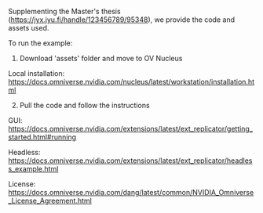 Supplementing the Master's thesis (https://jyx.jyu.fi/handle/123456789/95348), we provide the code and assets used.

To run the example:
1. Download 'assets' folder and move to OV Nucleus
   
  Local installation: https://docs.omniverse.nvidia.com/nucleus/latest/workstation/installation.html

2. Pull the code and follow the instructions
 
GUI: https://docs.omniverse.nvidia.com/extensions/latest/ext_replicator/getting_started.html#running

Headless: https://docs.omniverse.nvidia.com/extensions/latest/ext_replicator/headless_example.html


License:
https://docs.omniverse.nvidia.com/dang/latest/common/NVIDIA_Omniverse_License_Agreement.html
